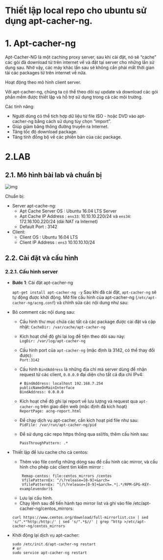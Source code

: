 # Thiết lập local repo cho ubuntu sử dụng apt-cacher-ng.
# 1. Apt-cacher-ng
Apt-Cacher-NG là một caching proxy server, sau khi cài đặt, nó sẽ “cache” các gói đã download từ trên internet về và đặt tại server cho những lần sử dụng sau. Nhờ vậy, các máy khác lần sau sẽ không cần phải mất thời gian tải các packages từ trên internet về nữa.

Hoạt động theo mô hình client server.

Với apt-cacher-ng, chúng ta có thể theo dõi sự update và download các gói phần mềm được thiết lập và hỗ trợ sử dụng trong cả các môi trường.

Các tính năng:
- Người dùng có thể tích hợp dữ liệu từ file ISO - hoặc DVD vào apt-cacher-ng bằng cách sử dụng tùy chọn “import”.
- Giúp giảm băng thông đường truyền ra Internet.
- Tăng tốc độ download package.
- Tăng tính đồng bộ về các phiên bản của các package.

# 2.LAB
## 2.1.	Mô hình bài lab và chuẩn bị

![img](./images/acng.2.png)

Chuẩn bị:
- Server apt-cache-ng:
	-	Apt Cache Server OS   : Ubuntu 16.04 LTS Server
	-	Apt Cache IP Address  : `ens33`: 10.10.10.220/24  và `ens34`: 172.16.100.220/24 (dải NAT ra Internet)
	-	Default Port	      : 3142
- Client:
	-	Client OS             : Ubuntu 16.04 LTS
	-	Client IP Address     : `ens3` 10.10.10.10/24

<a name = '2.2'></a>
## 2.2.	Cài đặt và cấu hình

<a name = '2.2.1'></a>
### 2.2.1.	Cấu hình server 

- **Bước 1**: Cài đặt apt-cacher-ng

	`apt-get install apt-cacher-ng -y`
Sau khi đã cài đặt, `apt-cacher-ng` sẽ tự động được khởi động. Mở file cấu hình của apt-cacher-ng (`/etc/apt-cacher-ng/acng.conf`) và chỉnh sửa các nội dung như sau:  

- Bỏ comment các nội dung sau:
	- Cấu hình thư mục chứa các tất cả các package được cài đặt và cập nhật:
		`CacheDir: /var/cache/apt-cacher-ng`

	- Kích hoạt chế độ ghi lại log để tiện theo dõi sau này:  
		`LogDir: /var/log/apt-cacher-ng`

	- Cấu hình port của `apt-cacher-ng` (mặc định là 3142, có thể thay đổi được):  
		`Port:3142`

	- Cấu hình `BindAddress` là những địa chỉ mà server dùng để nhận request từ các client, `0.0.0.0` đại diện cho tất cả địa chỉ IPv4:   
		```
		# BindAddress: localhost 192.168.7.254 publicNameOnMainInterface
		BindAddress: 0.0.0.0
		```

	- Kích hoạt chế độ ghi lại report về lưu lượng và request qua `apt-cacher-ng` trên giao diện web (mặc định đã kích hoạt)  
		`ReportPage: acng-report.html`

	- Để chạy dịch vụ apt-cacher, cần kích hoạt pid file như sau:  
		`PidFile: /var/run/apt-cacher-ng/pid`
    - Để sử dụng các repo https thông qua ssl/tls, thêm cấu hình sau:
		```
		PassThroughPattern: .*
		```
- Thiết lập để lưu cache cho cả centos:
	- Thêm vào file config những dòng sau để cấu hình các mirror, và cấu hình cho phép các client tìm kiếm mirror :
	   ```
		Remap-centos: file:centos_mirrors /centos
		VfilePatternEx: ^/\?release=[0-9]+&arch=
		VfilePatternEx: ^(/\?release=[0-9]+&arch=.*|.*/RPM-GPG-KEY-examplevendor)$
	   ```
	- Lưu lại cấu hình.
	- Chạy lệnh sau để tiến hành tạo mirror list và ghi vào file /etc/apt-cacher-ng/centos_mirrors:
	```
	curl https://www.centos.org/download/full-mirrorlist.csv | sed 's/^.*"http:/http:/' | sed 's/".*$//' | grep ^http >/etc/apt-cacher-ng/centos_mirrors
	```

- Khởi động lại dịch vụ apt-cacher: 
	
	```
	sudo /etc/init.d/apt-cacher-ng restart 
	# or
	sudo service apt-cacher-ng restart 
	```
